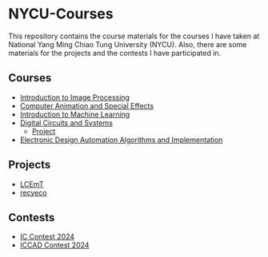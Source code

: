 # NYCU-Courses

This repository contains the course materials for the courses I have taken at National Yang Ming Chiao Tung University (NYCU). Also, there are some materials for the projects and the contests I have participated in.

## Courses

- [Introduction to Image Processing](https://github.com/bbnoir/2024-Spring-Introduction-to-Image-Processing.git)
- [Computer Animation and Special Effects](https://github.com/bbnoir/2024-Spring-Computer-Animation-and-Special-Effects)
- [Introduction to Machine Learning](https://github.com/bbnoir/2024-Spring-Introduction-to-Machine-Learning)
- [Digital Circuits and Systems](https://github.com/bbnoir/dcs)
    - [Project](https://github.com/bbnoir/2D-convolution)
- [Electronic Design Automation Algorithms and Implementation](https://github.com/bbnoir/eda)

## Projects

- [LCEmT](https://github.com/LCEmT/LCEmT)
- [recyeco](https://github.com/GDSC-CV/recyeco.git)

## Contests

- [IC Contest 2024](https://github.com/bbnoir/icc.git)
- [ICCAD Contest 2024]()